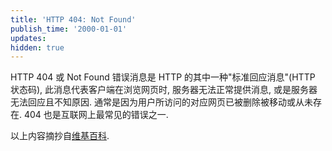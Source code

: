 ```yaml
---
title: 'HTTP 404: Not Found'
publish_time: '2000-01-01'
updates:
hidden: true
---
```


HTTP 404 或 Not Found 错误消息是 HTTP 的其中一种"标准回应消息"(HTTP 状态码), 此消息代表客户端在浏览网页时, 服务器无法正常提供消息, 或是服务器无法回应且不知原因. 通常是因为用户所访问的对应网页已被删除被移动或从未存在. 404 也是互联网上最常见的错误之一.

以上内容摘抄自[维基百科](https://zh.wikipedia.org/zh-cn/HTTP_404).
